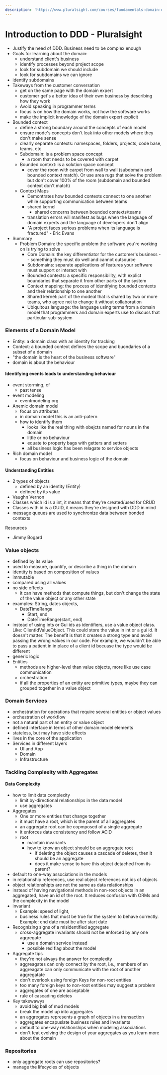 ```yaml
---
description: 'https://www.pluralsight.com/courses/fundamentals-domain-driven-design'
---
```


# Introduction to DDD - Pluralsight

* Justify the need of DDD. Business need to be complex enough
* Goals for learning about the domain:
  * understand client's business
  * identify processes beyond project scope
  * look for subdomain we should include
  * look for subdomains we can ignore
* identify subdomains
* Takeways from the customer conversation
  * get on the same page with the domain expert
  * customer get's a better idea of their own business by describing how they work
  * Avoid speaking in programmer terms
  * focus is on how the domain works, not how the software works
  * make the implicit knowledge of the domain expert explicit
* Bounded context
  * define a strong boundary around the concepts of each model
  * ensure mode's concepts don't leak into other models where they don't make sense
  * clearly separate contexts: namespaces, folders, projects, code base, teams, etc
  * Subdomain: is a problem space concept
    * a room that needs to be covered with carpet
  * Bounded context: is a solution space concept
    * cover the room with carpet from wall to wall \(subdomain and bounded context match\). Or use area rugs that solve the problem but don't cover 100% of the room \(subdomain and bounded context don't match\)
  * Context Maps
    * Demontrates how bounded contexts connect to one another while supporting communication between teams
    * shared kernel
      * shared concerns between bounded contexts/teams
    * translation errors will manifest as bugs when the language of domain experts and the language of developers don't align
    * "A project faces serious problems when its language is fractured" - Eric Evans
* Summary
  * Problem Domain: the specific problem the software you're working on is trying to solve
    * Core Domain: the key differentiator for the customer's business -- something they must do well and cannot outsource
    * Subdomains: separate applications of features your software must support or interact with
    * Bounded contexts: a specific responsibility, with explict boundaries that separate it from other parts of the system
    * Context mapping: the process of identifying bounded contexts and their relationship to one another
    * Shared kernel: part of the modeal that is shared by two or more teams, who agree not to change it without collaboration
    * Ubiquitous language: the language using terms from a domain model that programmers and domain experts use to discuss that particular sub-system

### Elements of a Domain Model

* Entity: a domain class with an identity for tracking
* Context: a bounded context defines the scope and buondaries of a subset of a domain
* "the domain is the heart of the business software"
* domain is about the behaviour 

#### Identifying events leads to understanding behaviour

* event storming, cf
  * past tense
* event modeling
  * eventmodeling.org
* Anemic domain model
  * focus on attributes
  * in domain model this is an anti-patern
  * how to identify them
    * looks like the real thing with obejcts named for nouns in the domain
    * little or no behaviour
    * equate to property bags with getters and setters
    * all business logic has been relagate to service objects
* Rich domain model
  * focus on behaviour and business logic of the domain

#### Understanding Entities

* 2 types of objects
  * defined by an identity \(Entity\)
  * defined by its value
* Vaughn Vernon
* Classes which id is a int, it means that they're created/used for CRUD
* Classes with id is a GUID, it means they're designed with DDD in mind
* message queues are used to synchronize data between bonded contexts

Resources

* Jimmy Bogard

### Value objects

* defined by its value
* used to measure, quantify, or describe a thing in the domain
* identity is based on composition of values
* immutable
* compared using all values
* no side effects
  * it can have methods that compute things, but don't change the state of the value object or any other state
* examples: String, dates objects, 
  * DateTimeRange
    * Start, end
    * DateTimeRange\(start, end\)
* instead of using ints or Gui ids as identifiers, use a value object class. Like: ClientIdValueObject. This could store the value in int or a gui id. It doesn't matter. The benefit is that it creates a strong type and avoid passing the wrong values in our code. For example, we wouldn't be able to pass a patient in in place of a client id becuase the type would be different
* generic logic
* Entities
  * methods are higher-level than value objects, more like use case communication
  * orchestration
  * if all the properties of an entity are primitive types, maybe they can grouped together in a value object

### Domain Services

* orchestration for operations that require several entities or object values
* orchestration of workflow
* not a natural part of an entity or value object
* defined interface in terms of other domain model elements
* stateless, but may have side effects
* lives in the core of the application
* Services in different layers
  * UI and App
  * Domain
  * Infrastructure

### Tackling Complexity with Aggregates

#### Data Complexity

* how to limit data complexity
  * limit by-directional relationships in the data model
  * use aggregates
* Aggregates
  * One or more entities that change together
  * it must have a root, which is the parent of all aggregates
  * an aggregate root can be copmposed of a single aggregate
  * it enforces data consistency and follow ACID
  * root
    * maintain invariants
    * how to know an object should be an aggregate root
      * if deleting the object causes a cascade of deletes, then it should be an aggregate
      * does it make sense to have this object detached from its parent?
* default to one-way associations in the models
* in relationship references, use real object references not ids of objects
* object relationshipts are not the same as data relationships
* instead of having navigational methods in non-root objects in an aggregated, have an id of the root. It reduces confusion with ORMs and the complexity in the model
* invariant
  * Example: speed of light, 
  * business rules that must be true for the system to behave correctly. Example: end date must be after start date
* Recognizing signs of a misidentified aggregate
  * cross-aggregate invariants should not be enforced by any one aggregate
    * use a domain service instead
    * possible red flag about the model
* Aggregate tips
  * they're not always the answer for complexity
  * aggreagates can only connect by the root, i.e., members of an aggreagate can only communicate with the root of another aggregatate
  * don't overlook using foreign Keys for non-root entities
  * too many foreign keys to non-root entities may suggest a problem
  * aggregates of one are acceptable
  * rule of cascading deletes
* Key takewawys
  * avoid big ball of mud models
  * break the model up into aggregates
  * an aggregates represents a graph of objects in a transaction
  * aggregates encapuslate business rules and invariants
  * default to one-way relationships when modeling associations
  * don't feat evolving the design of your aggregates as you learn more about the domain



### Repositories

* only aggregate roots can use repositories?
* manage the lifecycles of objects

